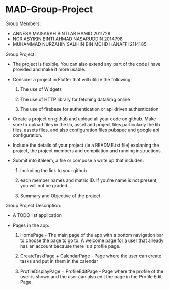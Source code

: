 # MAD-Group-Project

Group Members:
- ANNESA MAISARAH BINTI AB HAMID 2011728
- NOR ASYIKIN BINTI AHMAD NASARUDDIN 2014798
- MUHAMMAD NURZAHIN SALIHIN BIN MOHD HANAFFI 2114185

Group Project: 
- The project is flexible. You can also extend any part of the code i have provided and make it more usable.

- Consider a project in Flutter that will utilize the following:

  1. The use of Widgets

  2. The use of HTTP library for fetching data/img online

  3. The use of firebase for authentication or api driven authentication

- Create a project on github and upload all your code on github. Make sure to upload files in the lib, asset and project files particularly the lib files, assets files, and also configuration files pubspec and google api configuration.

- Include the details of your project (ie a README.txt file) explaning the project, the project members and compilation and running instructions.

- Submit into italeem, a file or compose a write up that includes:

  1. Including the link to your github

  2. each member names and matric ID. If you're name is not present, you will not be graded.

  3. Summary and Objective of the project

Group Project Description:
- A TODO list application 

- Pages in the app:
  1. HomePage - The main page of the app with a bottom navigation bar to choose the page to go to. A welcome page for a user that already has an account because there is a profile page.  

  2. CreateTaskPage + CalendarPage - Page where the user can create tasks and put in them in the calendar

  3. ProfileDisplayPage + ProfileEditPage - Page where the profile of the user is shown and the user can also edit the page in the Profile Edit Page. 

